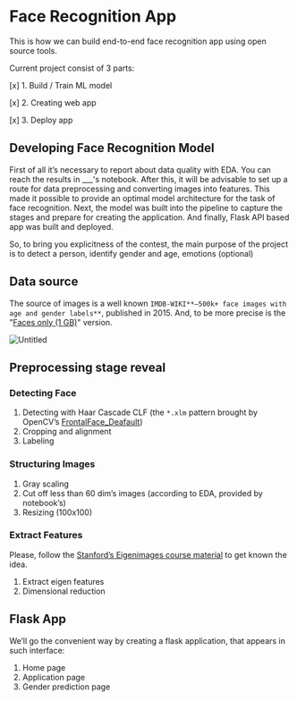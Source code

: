 # Face Recognition App

This is how we can build end-to-end face recognition app using open source tools.

Current project consist of 3 parts:

[x] 1. Build / Train ML model

[x] 2. Creating web app

[x] 3. Deploy app

## Developing Face Recognition Model

First of all it’s necessary to report about data quality with EDA. You can reach the results in ___'s notebook. After this, it will be advisable to set up a route for data preprocessing and converting images into features. This made it possible to provide an optimal model architecture for the task of face recognition. Next, the model was built into the pipeline to capture the stages and prepare for creating the application. And finally, Flask API based app was built and deployed.

So, to bring you explicitness of the contest, the main purpose of the project is to detect a person, identify gender and age, emotions (optional)

## Data source

The source of images is a well known `IMDB-WIKI**–500k+ face images with age and gender labels**`, published in 2015. And, to be more precise is the "[Faces only (1 GB)](https://data.vision.ee.ethz.ch/cvl/rrothe/imdb-wiki/static/imdb_crop.tar)" version. 

![Untitled](Face%20Recognition%20App%20144200d230fc432f9ae300f9d41214d1/Untitled.png)

## Preprocessing stage reveal

### Detecting Face

1. Detecting with Haar Cascade CLF (the `*.xlm`  pattern brought by OpenCV’s [FrontalFace_Deafault](https://raw.githubusercontent.com/opencv/opencv/master/data/haarcascades/haarcascade_frontalface_default.xml)) 
2. Cropping and alignment
3. Labeling

### Structuring Images

1. Gray scaling
2. Cut off less than 60 dim’s images (according to EDA, provided by notebook’s)
3. Resizing (100x100)

### Extract Features

Please, follow the [Stanford’s Eigenimages course material](https://web.stanford.edu/class/ee368/Handouts/Lectures/2019_Winter/10-EigenImages.pdf) to get known the idea.

1. Extract eigen features
2. Dimensional reduction

## Flask App

We’ll go the convenient way by creating a flask application, that appears in such interface:

1. Home page
2. Application page
3. Gender prediction page
